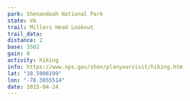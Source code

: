 ```yaml
---
park: Shenandoah National Park
state: VA
trail: Millers Head Lookout
trail_data:
distance: 2
base: 3502
gain: 0
activity: hiking
info: https://www.nps.gov/shen/planyourvisit/hiking.htm
lat: "38.5906199"
lon: "-78.3855514"
date: 2015-04-24
---
```

